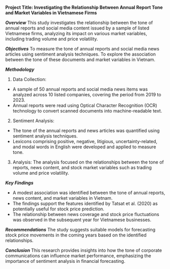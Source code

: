 **Project Title: Investigating the Relationship Between Annual Report Tone and Market Variables in Vietnamese Firms**

***Overview***
This study investigates the relationship between the tone of annual reports and social media content issued by a sample of listed Vietnamese firms, analyzing its impact on various market variables, including trading volume and price volatility.

***Objectives***
To measure the tone of annual reports and social media news articles using sentiment analysis techniques.
To explore the association between the tone of these documents and market variables in Vietnam.

***Methodology***
1. Data Collection:
+ A sample of 50 annual reports and social media news items was analyzed across 10 listed companies, covering the period from 2019 to 2023.
+ Annual reports were read using Optical Character Recognition (OCR) technology to convert scanned documents into machine-readable text.

2. Sentiment Analysis:
+ The tone of the annual reports and news articles was quantified using sentiment analysis techniques.
+ Lexicons comprising positive, negative, litigious, uncertainty-related, and modal words in English were developed and applied to measure tone.

3. Analysis:
The analysis focused on the relationships between the tone of reports, news content, and stock market variables such as trading volume and price volatility.

***Key Findings***
+ A modest association was identified between the tone of annual reports, news content, and market variables in Vietnam.
+ The findings support the features identified by Tatsat et al. (2020) as potentially useful for stock price prediction.
+ The relationship between news coverage and stock price fluctuations was observed in the subsequent year for Vietnamese businesses.

***Recommendations***
The study suggests suitable models for forecasting stock price movements in the coming years based on the identified relationships.

***Conclusion***
This research provides insights into how the tone of corporate communications can influence market performance, emphasizing the importance of sentiment analysis in financial forecasting.
